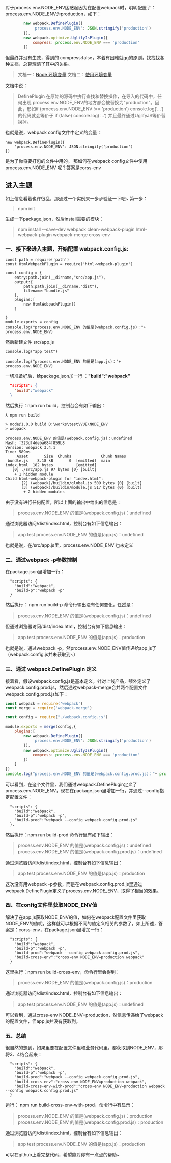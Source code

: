 对于process.env.NODE_ENV困惑起因为在配置webpack时，明明配置了：process.env.NODE_ENV为production，如下：

``` javascript
        new webpack.DefinePlugin({
            'process.env.NODE_ENV': JSON.stringify('production')
        }),
        new webpack.optimize.UglifyJsPlugin({
            compress: process.env.NODE_ENV === 'production'
        })

```
但最终并没有生效，得到的 compress:false，本着有困难就gg的原则，找找找各种文档，总算理清了其中的关系。

> 文档一：[Node 环境变量](https://doc.webpack-china.org/guides/production/#node-)
> 文档二：[使用环境变量](https://doc.webpack-china.org/guides/environment-variables/)

文档中说：
> DefinePlugin 在原始的源码中执行查找和替换操作，在导入的代码中，任何出现 process.env.NODE_ENV的地方都会被替换为"production"。因此，形如if (process.env.NODE_ENV !== 'production') console.log('...') 的代码就会等价于 if (false) console.log('...') 并且最终通过UglifyJS等价替换掉。

也就是说，webpack config文件中定义的变量：
```
new webpack.DefinePlugin({
    'process.env.NODE_ENV': JSON.stringify('production')
})
```
是为了你将要打包的文件中用的。
那如何在webpack config文件中使用 process.env.NODE_ENV 呢？答案是corss-env

## 进入主题
如上信息看着也许很乱，那通过一个实例来一步步验证一下吧~
第一步：
> npm init 

生成一下package.json，然后install需要的模块：
> npm install --save-dev webpack clean-webpack-plugin html-webpack-plugin webpack-merge cross-env

### 一、接下来进入主题，开始配置 webpack.config.js:
```
const path = require('path')
const HtmlWebpackPlugin = require('html-webpack-plugin')

const config = {
    entry:path.join(__dirname,"src/app.js"),
    output:{
        path:path.join(__dirname,"dist"),
        filename:"bundle.js"
    },
    plugins:[
        new HtmlWebpackPlugin()
    ]

}
module.exports = config
console.log("process.env.NODE_ENV 的值是(webpack.config.js)："+ process.env.NODE_ENV)
```
然后新建文件 src/app.js
```
console.log("app test")

console.log("process.env.NODE_ENV 的值是(app.js)："+ process.env.NODE_ENV)
```
一切准备好后，给package.json加一行 ：**"build":"webpack"**

```json
  "scripts": {
    "build":"webpack"
  }
```
然后执行：npm run build，控制台会有如下输出：
```
λ npm run build

> node@1.0.0 build D:\works\test\VUE\NODE_ENV
> webpack

process.env.NODE_ENV 的值是(webpack.config.js)：undefined
Hash: f323df4deba684f859b8
Version: webpack 3.4.1
Time: 589ms
     Asset       Size  Chunks             Chunk Names
 bundle.js    8.18 kB       0  [emitted]  main
index.html  182 bytes          [emitted]
   [0] ./src/app.js 97 bytes {0} [built]
    + 1 hidden module
Child html-webpack-plugin for "index.html":
       [2] (webpack)/buildin/global.js 509 bytes {0} [built]
       [3] (webpack)/buildin/module.js 517 bytes {0} [built]
        + 2 hidden modules
```
由于没有进行任何配置，所以上面的输出中给出的信息是：
> process.env.NODE_ENV 的值是(webpack.config.js)：undefined


通过浏览器访问/dist/index.html，控制台有如下信息输出：

> app test
> process.env.NODE_ENV 的值是(app.js)：undefined

也就是说，在/src/app.js里，process.env.NODE_ENV 也未定义

### 二、通过webpack -p参数控制

在package.json里增加一行：

```
  "scripts": {
    "build":"webpack",
    "build-p":"webpack -p"
  }
```
然后执行： npm run build-p
命令行输出没有任何变化，任然是：
> process.env.NODE_ENV 的值是(webpack.config.js)：undefined

但通过浏览器访问/dist/index.html，控制台有如下信息输出：
>app test
>process.env.NODE_ENV 的值是(app.js)：production

也就是说，通过webpack -p，然process.env.NODE_ENV值传递给app.js了（webpack.config.js并未获取到~）

### 三、通过 webpack.DefinePlugin 定义
接着看，假设webpack.config.js是基本定义，针对上线产品，额外定义了webpack.config.prod.js，然后通过webpack-merge合并两个配置文件webpack.config.prod.js如下：

``` javascript
const webpack = require('webpack')
const merge = require('webpack-merge')

const config = require("./webpack.config.js")

module.exports = merge(config,{
    plugins:[
        new webpack.DefinePlugin({
            'process.env.NODE_ENV': JSON.stringify('production')
        }),
        new webpack.optimize.UglifyJsPlugin({
            compress: process.env.NODE_ENV === 'production'
        })
    ]
})
console.log("process.env.NODE_ENV 的值是(webpack.config.prod.js)："+ process.env.NODE_ENV)
```
可以看到，在这个文件里，我们通过webpack.DefinePlugin定义了process.env.NODE_ENV，现在在package.json里增加一行，并通过--config指定配置文件：
```
  "scripts": {
    "build":"webpack",
    "build-p":"webpack -p",
    "build-prod":"webpack --config webpack.config.prod.js"
  },
```
然后执行：npm run build-prod
命令行里有如下输出：
>process.env.NODE_ENV 的值是(webpack.config.js)：undefined
process.env.NODE_ENV 的值是(webpack.config.prod.js)：undefined

通过浏览器访问/dist/index.html，控制台有如下信息输出：
>app test
>process.env.NODE_ENV 的值是(app.js)：production

这次没有用webpack -p参数，而是在webpack.config.prod.js里通过webpack.DefinePlugin定义了process.env.NODE_ENV，取得了相当的效果。

### 四、在config文件里获取NODE_ENV值
解决了在app.js获取NODE_ENV的值，如何在webpack配置文件里获取NODE_ENV的值呢，这样就可以根据不同的值定义相关的参数了，如上所述，答案是：corss-env，在package.json里增加一行：

```
  "scripts": {
    "build":"webpack",
    "build-p":"webpack -p",
    "build-prod":"webpack --config webpack.config.prod.js",
    "build-cross-env":"cross-env NODE_ENV=production webpack"
  }

```
这里执行：npm run build-cross-env，命令行里会得到：
>process.env.NODE_ENV 的值是(webpack.config.js)：production

通过浏览器访问/dist/index.html，控制台有如下信息输出：
>app test
>process.env.NODE_ENV 的值是(app.js)：undefined

可以看到，通过cross-env NODE_ENV=production，然信息传递给了webpack的配置文件，但app.js并没有获取到。

### 五、总结
很自然的想到，如果里要在配置文件里和业务代码里，都获取到NODE_ENV，那将3、4结合起来：
```
  "scripts": {
    "build":"webpack",
    "build-p":"webpack -p",
    "build-prod":"webpack --config webpack.config.prod.js",
    "build-cross-env":"cross-env NODE_ENV=production webpack",
    "build-cross-env-with-prod":"cross-env NODE_ENV=production webpack  --config webpack.config.prod.js"
  }
```
运行： npm run build-cross-env-with-prod，命令行中有显示：
>process.env.NODE_ENV 的值是(webpack.config.js)：production
process.env.NODE_ENV 的值是(webpack.config.prod.js)：production

通过浏览器访问/dist/index.html，控制台有如下信息输出：
>app test
process.env.NODE_ENV 的值是(app.js)：production

可以在github上看完整代码，希望能对你有一点点的帮助~